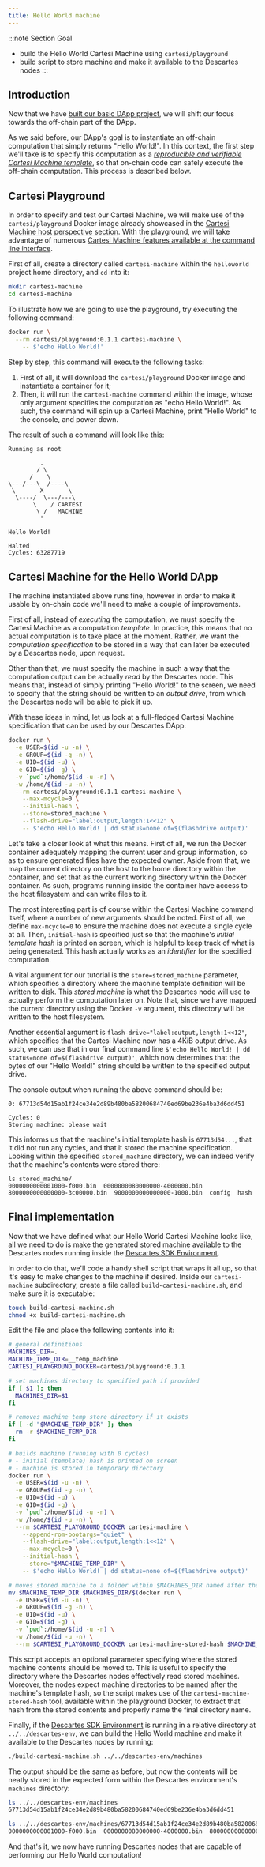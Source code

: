 ```yaml
---
title: Hello World machine
---
```


:::note Section Goal
- build the Hello World Cartesi Machine using `cartesi/playground`
- build script to store machine and make it available to the Descartes nodes
:::


## Introduction

Now that we have [built our basic DApp project](../create-project/), we will shift our focus towards the off-chain part of the DApp.

As we said before, our DApp's goal is to instantiate an off-chain computation that simply returns "Hello World!". In this context, the first step we'll take is to specify this computation as a *[reproducible and verifiable Cartesi Machine template](../../../machine/intro/)*, so that on-chain code can safely execute the off-chain computation. This process is described below.

## Cartesi Playground

In order to specify and test our Cartesi Machine, we will make use of the `cartesi/playground` Docker image already showcased in the [Cartesi Machine host perspective section](../../../machine/host/overview/). With the playground, we will take advantage of numerous [Cartesi Machine features available at the command line interface](../../../machine/host/cmdline/).

First of all, create a directory called `cartesi-machine` within the `helloworld` project home directory, and `cd` into it:

```bash
mkdir cartesi-machine
cd cartesi-machine
```

To illustrate how we are going to use the playground, try executing the following command:

```bash
docker run \
  --rm cartesi/playground:0.1.1 cartesi-machine \
    -- $'echo Hello World!'
```

Step by step, this command will execute the following tasks:
1. First of all, it will download the `cartesi/playground` Docker image and instantiate a container for it;
2. Then, it will run the `cartesi-machine` command within the image, whose only argument specifies the computation as "echo Hello World!". As such, the command will spin up a Cartesi Machine, print "Hello World" to the console, and power down.

The result of such a command will look like this:

```
Running as root

         .
        / \
      /    \
\---/---\  /----\
 \       X       \
  \----/  \---/---\
       \    / CARTESI
        \ /   MACHINE
         '

Hello World!

Halted
Cycles: 63287719
```

## Cartesi Machine for the Hello World DApp

The machine instantiated above runs fine, however in order to make it usable by on-chain code we'll need to make a couple of improvements.

First of all, instead of *executing* the computation, we must specify the Cartesi Machine as a computation *template*. In practice, this means that no actual computation is to take place at the moment. Rather, we want the *computation specification* to be stored in a way that can later be executed by a Descartes node, upon request.

Other than that, we must specify the machine in such a way that the computation output can be actually *read* by the Descartes node. This means that, instead of simply printing "Hello World!" to the screen, we need to specify that the string should be written to an *output drive*, from which the Descartes node will be able to pick it up.

With these ideas in mind, let us look at a full-fledged Cartesi Machine specification that can be used by our Descartes DApp:

```bash
docker run \
  -e USER=$(id -u -n) \
  -e GROUP=$(id -g -n) \
  -e UID=$(id -u) \
  -e GID=$(id -g) \
  -v `pwd`:/home/$(id -u -n) \
  -w /home/$(id -u -n) \
  --rm cartesi/playground:0.1.1 cartesi-machine \
    --max-mcycle=0 \
    --initial-hash \
    --store=stored_machine \
    --flash-drive="label:output,length:1<<12" \
    -- $'echo Hello World! | dd status=none of=$(flashdrive output)'
```

Let's take a closer look at what this means. First of all, we run the Docker container adequately mapping the current user and group information, so as to ensure generated files have the expected owner. Aside from that, we map the current directory on the host to the home directory within the container, and set that as the current working directory within the Docker container. As such, programs running inside the container have access to the host filesystem and can write files to it.

The most interesting part is of course within the Cartesi Machine command itself, where a number of new arguments should be noted. First of all, we define `max-mcycle=0` to ensure the machine does not execute a single cycle at all. Then, `initial-hash` is specified just so that the machine's *initial template hash* is printed on screen, which is helpful to keep track of what is being generated. This hash actually works as an *identifier* for the specified computation.

A vital argument for our tutorial is the `store=stored_machine` parameter, which specifies a directory where the machine template definition will be written to disk. This *stored machine* is what the Descartes node will use to actually perform the computation later on. Note that, since we have mapped the current directory using the Docker `-v` argument, this directory will be written to the host filesystem.

Another essential argument is `flash-drive="label:output,length:1<<12"`, which specifies that the Cartesi Machine now has a 4KiB output drive. As such, we can use that in our final command line `$'echo Hello World! | dd status=none of=$(flashdrive output)'`, which now determines that the bytes of our "Hello World!" string should be written to the specified output drive.

The console output when running the above command should be:

```
0: 67713d54d15ab1f24ce34e2d89b480ba58200684740ed69be236e4ba3d6dd451

Cycles: 0
Storing machine: please wait
```

This informs us that the machine's initial template hash is `67713d54...`, that it did not run any cycles, and that it stored the machine specification. Looking within the specified `stored_machine` directory, we can indeed verify that the machine's contents were stored there:

```
ls stored_machine/
0000000000001000-f000.bin  0000000080000000-4000000.bin  8000000000000000-3c00000.bin  9000000000000000-1000.bin  config  hash
```

## Final implementation

Now that we have defined what our Hello World Cartesi Machine looks like, all we need to do is make the generated stored machine available to the Descartes nodes running inside the [Descartes SDK Environment](../../descartes-env).

In order to do that, we'll code a handy shell script that wraps it all up, so that it's easy to make changes to the machine if desired. Inside our `cartesi-machine` subdirectory, create a file called `build-cartesi-machine.sh`, and make sure it is executable:

```bash
touch build-cartesi-machine.sh
chmod +x build-cartesi-machine.sh
```

Edit the file and place the following contents into it:

```bash
# general definitions
MACHINES_DIR=.
MACHINE_TEMP_DIR=__temp_machine
CARTESI_PLAYGROUND_DOCKER=cartesi/playground:0.1.1

# set machines directory to specified path if provided
if [ $1 ]; then
  MACHINES_DIR=$1
fi

# removes machine temp store directory if it exists
if [ -d "$MACHINE_TEMP_DIR" ]; then
  rm -r $MACHINE_TEMP_DIR
fi

# builds machine (running with 0 cycles)
# - initial (template) hash is printed on screen
# - machine is stored in temporary directory
docker run \
  -e USER=$(id -u -n) \
  -e GROUP=$(id -g -n) \
  -e UID=$(id -u) \
  -e GID=$(id -g) \
  -v `pwd`:/home/$(id -u -n) \
  -w /home/$(id -u -n) \
  --rm $CARTESI_PLAYGROUND_DOCKER cartesi-machine \
    --append-rom-bootargs="quiet" \
    --flash-drive="label:output,length:1<<12" \
    --max-mcycle=0 \
    --initial-hash \
    --store="$MACHINE_TEMP_DIR" \
    -- $'echo Hello World! | dd status=none of=$(flashdrive output)'

# moves stored machine to a folder within $MACHINES_DIR named after the machine's hash
mv $MACHINE_TEMP_DIR $MACHINES_DIR/$(docker run \
  -e USER=$(id -u -n) \
  -e GROUP=$(id -g -n) \
  -e UID=$(id -u) \
  -e GID=$(id -g) \
  -v `pwd`:/home/$(id -u -n) \
  -w /home/$(id -u -n) \
  --rm $CARTESI_PLAYGROUND_DOCKER cartesi-machine-stored-hash $MACHINE_TEMP_DIR/)
```

This script accepts an optional parameter specifying where the stored machine contents should be moved to. This is useful to specify the directory where the Descartes nodes effectively read stored machines. Moreover, the nodes expect machine directories to be named after the machine's template hash, so the script makes use of the `cartesi-machine-stored-hash` tool, available within the playground Docker, to extract that hash from the stored contents and properly name the final directory name.

Finally, if the [Descartes SDK Environment](../../descartes-env/) is running in a relative directory at `../../descartes-env`, we can build the Hello World machine and make it available to the Descartes nodes by running:

```bash
./build-cartesi-machine.sh ../../descartes-env/machines
```

The output should be the same as before, but now the contents will be neatly stored in the expected form within the Descartes environment's `machines` directory:

```bash
ls ../../descartes-env/machines
67713d54d15ab1f24ce34e2d89b480ba58200684740ed69be236e4ba3d6dd451

ls ../../descartes-env/machines/67713d54d15ab1f24ce34e2d89b480ba58200684740ed69be236e4ba3d6dd451/
0000000000001000-f000.bin  0000000080000000-4000000.bin  8000000000000000-3c00000.bin  9000000000000000-1000.bin  config  hash
```

And that's it, we now have running Descartes nodes that are capable of performing our Hello World computation!
